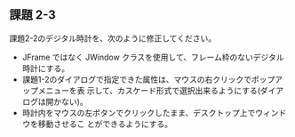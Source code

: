 ## 課題 2-3

課題2-2のデジタル時計を、次のように修正してください。

* JFrame ではなく JWindow クラスを使用して、フレーム枠のないデジタル時計にする。
* 課題1-2のダイアログで指定できた属性は、マウスの右クリックでポップアップメニューを表
示して、カスケード形式で選択出来るようにする(ダイアログは開かない)。
* 時計内をマウスの左ボタンでクリックしたまま、デスクトップ上でウィンドウを移動させるこ
とができるようにする。
